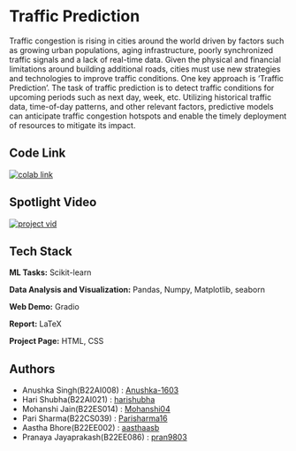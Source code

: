
# Traffic Prediction

Traffic congestion is rising in cities around the world driven by factors such as growing urban populations, aging infrastructure, poorly synchronized traffic signals and a lack of real-time data. Given the physical and financial limitations around building additional roads, cities must use new strategies and technologies to improve traffic conditions. One key approach is ‘Traffic Prediction’. The task of traffic prediction is to detect traffic conditions for upcoming periods such as next day, week, etc. Utilizing historical traffic data, time-of-day patterns, and other relevant factors, predictive models can anticipate traffic congestion hotspots and enable the timely deployment of resources to mitigate its impact.

## Code Link

[![colab link](https://img.shields.io/badge/Colab-Notebook-yellow.svg)](https://choosealicense.com/licenses/mit/)



## Spotlight Video

[![project vid](https://img.youtube.com/vi/x_N8bIW-9vo/0.jpg)](https://www.youtube.com/watch?v=x_N8bIW-9vo)

## Tech Stack

**ML Tasks:** Scikit-learn

**Data Analysis and Visualization:** Pandas, Numpy, Matplotlib, seaborn

**Web Demo:** Gradio

**Report:** LaTeX

**Project Page:** HTML, CSS

## Authors

- Anushka Singh(B22AI008) : [Anushka-1603](https://github.com/Anushka-1603)
- Hari Shubha(B22AI021) : [harishubha](https://github.com/harishubha)
- Mohanshi Jain(B22ES014) : [Mohanshi04](https://github.com/Mohanshi04)
- Pari Sharma(B22CS039) : [Parisharma16](https://github.com/Parisharma16)
- Aastha Bhore(B22EE002) : [aasthaasb](https://github.com/aasthaasb)
- Pranaya Jayaprakash(B22EE086) : [pran9803](https://github.com/pran9803)
